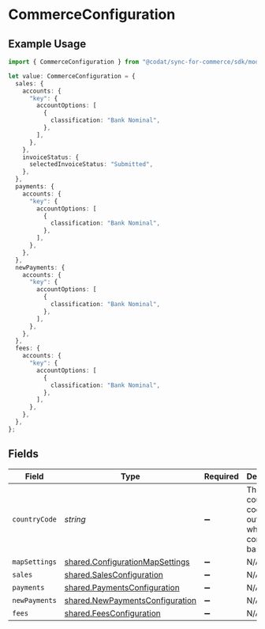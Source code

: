 # CommerceConfiguration

## Example Usage

```typescript
import { CommerceConfiguration } from "@codat/sync-for-commerce/sdk/models/shared";

let value: CommerceConfiguration = {
  sales: {
    accounts: {
      "key": {
        accountOptions: [
          {
            classification: "Bank Nominal",
          },
        ],
      },
    },
    invoiceStatus: {
      selectedInvoiceStatus: "Submitted",
    },
  },
  payments: {
    accounts: {
      "key": {
        accountOptions: [
          {
            classification: "Bank Nominal",
          },
        ],
      },
    },
  },
  newPayments: {
    accounts: {
      "key": {
        accountOptions: [
          {
            classification: "Bank Nominal",
          },
        ],
      },
    },
  },
  fees: {
    accounts: {
      "key": {
        accountOptions: [
          {
            classification: "Bank Nominal",
          },
        ],
      },
    },
  },
};
```

## Fields

| Field                                                                                     | Type                                                                                      | Required                                                                                  | Description                                                                               |
| ----------------------------------------------------------------------------------------- | ----------------------------------------------------------------------------------------- | ----------------------------------------------------------------------------------------- | ----------------------------------------------------------------------------------------- |
| `countryCode`                                                                             | *string*                                                                                  | :heavy_minus_sign:                                                                        | The country code outlining where the company is based.                                    |
| `mapSettings`                                                                             | [shared.ConfigurationMapSettings](../../../sdk/models/shared/configurationmapsettings.md) | :heavy_minus_sign:                                                                        | N/A                                                                                       |
| `sales`                                                                                   | [shared.SalesConfiguration](../../../sdk/models/shared/salesconfiguration.md)             | :heavy_minus_sign:                                                                        | N/A                                                                                       |
| `payments`                                                                                | [shared.PaymentsConfiguration](../../../sdk/models/shared/paymentsconfiguration.md)       | :heavy_minus_sign:                                                                        | N/A                                                                                       |
| `newPayments`                                                                             | [shared.NewPaymentsConfiguration](../../../sdk/models/shared/newpaymentsconfiguration.md) | :heavy_minus_sign:                                                                        | N/A                                                                                       |
| `fees`                                                                                    | [shared.FeesConfiguration](../../../sdk/models/shared/feesconfiguration.md)               | :heavy_minus_sign:                                                                        | N/A                                                                                       |